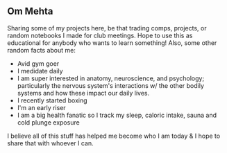 ## Om Mehta

Sharing some of my projects here, be that trading comps, projects, or random notebooks I made for club meetings. Hope to use this as educational for anybody who wants to learn something! Also, some other random facts about me:

- Avid gym goer 
- I medidate daily
- I am super interested in anatomy, neuroscience, and psychology; particularly the nervous system's interactions w/ the other bodily systems and how these impact our daily lives.
- I recently started boxing
- I'm an early riser
- I am a big health fanatic so I track my sleep, caloric intake, sauna and cold plunge exposure

I believe all of this stuff has helped me become who I am today & I hope to share that with whoever I can.
